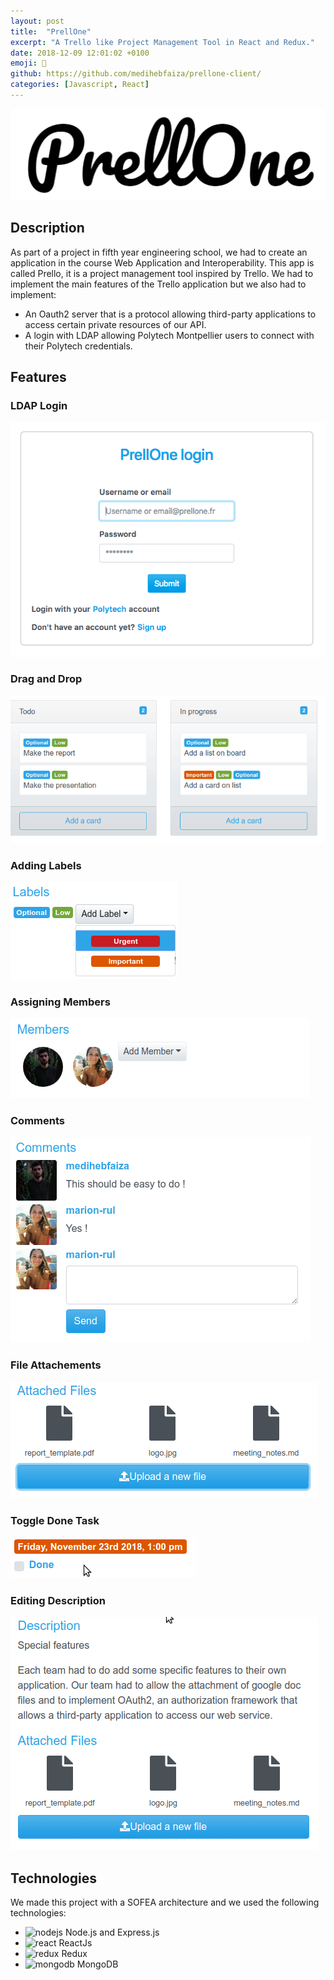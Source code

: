 ```yaml
---
layout: post
title:  "PrellOne"
excerpt: "A Trello like Project Management Tool in React and Redux."
date: 2018-12-09 12:01:02 +0100
emoji: 📅
github: https://github.com/medihebfaiza/prellone-client/
categories: [Javascript, React]
---
```

![PrellOne Logo](/images/prellone/prellone.png?raw=true "Logo")

## Description

As part of a project in fifth year engineering school, we had to create an application in the course Web Application and Interoperability.
This app is called Prello, it is a project management tool inspired by Trello. We had to implement the main features of the Trello application but we also had to implement:

- An Oauth2 server that is a protocol allowing third-party applications to access certain private resources of our API.
- A login with LDAP allowing Polytech Montpellier users to connect with their Polytech credentials.

## Features

### LDAP Login
![LDAP Login](/images/prellone/login.png?raw=true "LDAP Login")

### Drag and Drop
![Drag and drop](/images/prellone/dnd.gif?raw=true "Drag and drop")

### Adding Labels
![Labels](/images/prellone/labels.png?raw=true "Labels")

### Assigning Members
![Assigning Members](/images/prellone/members.png?raw=true "Assigning Members")

### Comments
![Comments](/images/prellone/comments.png?raw=true "Comments")

### File Attachements
![File Attachements](/images/prellone/files.png?raw=true "File Attachements")

### Toggle Done Task
![Toggle Done Task](/images/prellone/toggle-done.gif?raw=true "Toggle Done Task")

### Editing Description
![Text editor](/images/prellone/editor.gif?raw=true "Text editor")


## Technologies 

We made this project with a SOFEA architecture and we used the following technologies:
- <img src="https://simpleicons.org/icons/node-dot-js.svg" alt="nodejs" style="width:20px;"/> Node.js and Express.js
- <img src="https://simpleicons.org/icons/react.svg" alt="react" style="width:20px;"/> ReactJs
- <img src="https://simpleicons.org/icons/redux.svg" alt="redux" style="width:20px;"/> Redux
- <img src="https://simpleicons.org/icons/mongodb.svg" alt="mongodb" style="width:20px;"/> MongoDB
